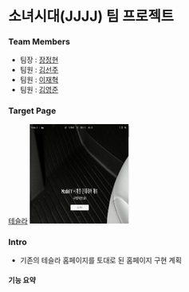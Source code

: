 # 소녀시대(JJJJ) 팀 프로젝트

### Team Members
- 팀장 : [장정현](https://github.com/JJeonghyun)
- 팀원 : [김선주](https://github.com/KimSunJ)
- 팀원 : [이재혁](https://github.com/LeeJaeHyekk)
- 팀원 : [김영준](https://github.com/color99b)

### Target Page
[테슬라](https://shop.tesla.com/ko_kr?tesref=true)
<img src="./project/public/imgs/tesla.jpg" alt="asd" width="200px" height="200px" />


### Intro
- 기존의 테슬라 홈페이지를 토대로 된 홈페이지 구현 계획

#### 기능 요약

